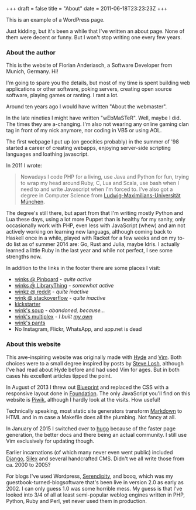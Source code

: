 +++
draft = false
title = "About"
date = 2011-06-18T23:23:23Z
+++



This is an example of a WordPress page.

Just kidding, but it's been a while that I've written an about page.
None of them were decent or funny. But I won't stop writing one every few years.

### About the author

This is the website of Florian Anderiasch, a Software Developer from Munich, Germany. Hi!

I'm going to spare you the details, but most of my time is spent building web
applications or other software, poking servers, creating open source software,
playing games or ranting. I rant a lot.

Around ten years ago I would have written "About the webmaster".

In the late nineties I might have written "wEbMaSTeR". Well, maybe I did. The
times they are a-changing. I'm also not wearing any online gaming clan tag in
front of my nick anymore, nor coding in VB5 or using AOL.

The first webpage I put up (on geocities probably) in the summer of '98 started
a career of creating webapps, enjoying server-side scripting languages and
loathing javascript.

In 2011 I wrote:

> Nowadays I code PHP for a living, use Java and Python for fun, trying to wrap
> my head around Ruby, C, Lua and Scala, use bash when I need to and write
> Javascript when I'm forced to. I've also got a degree in Computer Science from
> [Ludwig-Maximilians-Universit&auml;t M&uuml;nchen][lmu].

The degree's still there, but apart from that I'm writing mostly Python and Lua
these days, using a lot more Puppet than is healthy for my sanity, only
occasionally work with PHP, even less with JavaScript (whew) and am not
actively working on learning new languags, although coming back to Haskell
once in a while, played with Racket for a few weeks and on my to-do list as of
summer 2014 are: Go, Rust and Julia, maybe Idris. I actually learned a little
Ruby in the last year and while not perfect, I see some strengths now.


In addition to the links in the footer there are some places I visit:

  * [winks @ Pinboard](https://pinboard.in/u:winks/) - *quite active*
  * [winks @ LibraryThing](https://www.librarything.com/catalog/winks) - *somewhat active*
  * [winkz @ reddit](http://www.reddit.com/user/winkz/) - *quite inactive*
  * [wink @ stackoverflow](http://stackoverflow.com/users/1432620/wink) - *quite inactive*
  * [kickstarter](https://www.kickstarter.com/profile/1907362337)
  * [wink's soup](http://wink.soup.io/) - *abandoned, because...*
  * [wink's multiplex](http://paranoia.eu.org/) - *I built [my own](https://github.com/winks/multiplex)*
  * [wink's pants](http://pants.f5n.de/)
  * No Instagram, Flickr, WhatsApp, and app.net is dead

### About this website

This awe-inspiring website was originally made with [Hyde][] and [Vim][].
Both choices were to a small degree inspired by posts by [Steve Losh][sjl],
although I've had read about Hyde before and had used Vim for ages.
But in both cases his excellent articles tipped the point.

In August of 2013 I threw out [Blueprint][] and replaced the CSS with a
responsive layout done in [Foundation][]. The only JavaScript you'll find
on this website is [Piwik][], although I hardly look at the visits. How useful!

Technically speaking, most static site generators transform [Markdown][] to
HTML and in m case a Makefile does all the plumbing. Not fancy at all.

In January of 2015 I switched over to [hugo][] because of the faster page
generation, the better docs and there being an actual community. I still use
Vim exclusively for updating though.

Earlier incarnations (of which many never even went public) included [Django][],
[Silex][] and several handcrafted CMS. Didn't we all write those from ca. 2000 to 2005?

For blogs I've used Wordpress, [Serendipity][], and booq, which was my guestbook-turned-blogsoftware
that's been live in version 2.0 as early as 2002. I can only guess 1.0 was some horrible mess.
My guess is that I've looked into 3/4 of all at least semi-popular weblog engines written in PHP, Python,
Ruby and Perl, yet never used them in production.


[lmu]: http://www.ifi.lmu.de

[Hyde]: http://ringce.com/hyde
[Vim]: http://www.vim.org
[sjl]: http://stevelosh.com
[Django]: http://djangoproject.com
[Silex]: http://silex.sensiolabs.org/
[Serendipity]: http://s9y.org
[Blueprint]: http://www.blueprintcss.org/
[Foundation]: http://foundation.zurb.com/
[Piwik]: http://piwik.org/
[Markdown]: http://daringfireball.net/projects/markdown/
[hugo]: http://gohugo.io
